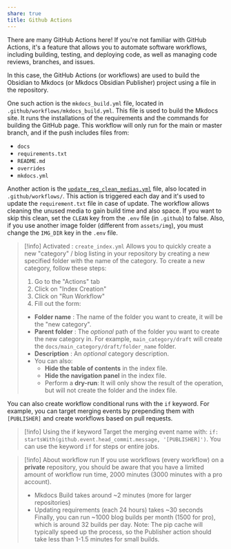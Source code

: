 ```yaml
---
share: true
title: Github Actions
---
```


There are many GitHub Actions here! If you're not familiar with GitHub Actions, it's a feature that allows you to automate software workflows, including building, testing, and deploying code, as well as managing code reviews, branches, and issues.

In this case, the GitHub Actions (or workflows) are used to build the Obsidian to Mkdocs (or Mkdocs Obsidian Publisher) project using a file in the repository.

One such action is the `mkdocs_build.yml` file, located in `.github/workflows/mkdocs_build.yml`. This file is used to build the Mkdocs site. It runs the installations of the requirements and the commands for building the GitHub page. This workflow will only run for the main or master branch, and if the push includes files from:

- `docs`
- `requirements.txt`
- `README.md`
- `overrides`
- `mkdocs.yml`

Another action is the [`update_req_clean_medias.yml`](https://github.com/ObsidianPublisher/sync_template/blob/main/.github/workflows/update_req_clean_medias.yml) file, also located in `.github/workflows/`.
This action is triggered each day and it's used to update the `requirement.txt` file in case of update. The workflow allows cleaning the unused media to gain build time and also space. 
If you want to skip this clean, set the `CLEAN` key from the `.env` file (in `.github`) to false.
Also, if you use another image folder (different from `assets/img`), you must change the `IMG_DIR` key in the `.env` file.


> [!info] Activated : `create_index.yml` Allows you to quickly create a new "category" / blog listing in your repository by creating a new specified folder with the name of the category. To create a new category, follow these steps:
>
> 1. Go to the "Actions" tab
> 2. Click on "Index Creation"
> 3. Click on "Run Workflow"
> 4. Fill out the form:
>
> - **Folder name** : The name of the folder you want to create, it will be the "new category".
> - **Parent folder** : The _optional_ path of the folder you want to create the new category in. For example, `main_category/draft` will create the `docs/main_category/draft/folder_name` folder.
> - **Description** : An _optional_ category description.
> - You can also:
>     - **Hide the table of contents** in the index file.
>     - **Hide the navigation panel** in the index file.
>     - Perform a **dry-run**: It will only show the result of the operation, but will not create the folder and the index file.

You can also create workflow conditional runs with the `if` keyword. For example, you can target merging events by prepending them with `[PUBLISHER]` and create workflows based on pull requests.

> [!info] Using the if keyword Target the merging event name with: `if: startsWith(github.event.head_commit.message, '[PUBLISHER]')`. You can use the keyword `if` for steps or entire jobs.

> [!info] About workflow run 
> If you use workflows (every workflow) on a **private** repository, you should be aware that you have a limited amount of workflow run time, 2000 minutes (3000 minutes with a pro account).
>
> - Mkdocs Build takes around ~2 minutes (more for larger repositories)
> - Updating requirements (each 24 hours) takes ~30 seconds 
> Finally, you can run ~1000 blog builds per month (1500 for pro), which is around 32 builds per day. Note: The pip cache will typically speed up the process, so the Publisher action should take less than 1-1.5 minutes for small builds.